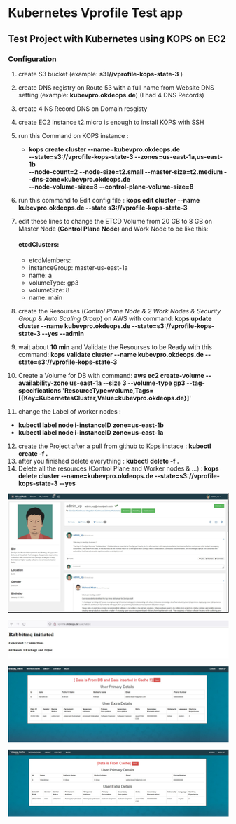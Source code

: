 # **Kubernetes Vprofile Test app**

## Test Project with Kubernetes using KOPS on EC2 

### Configuration
1. create S3 bucket (example: **s3://vprofile-kops-state-3** )
2. create DNS registry on Route 53 with a full name from Website DNS setting (example: **kubevpro.okdeops.de**) (I had 4 DNS Records)
3. create 4 NS Record DNS on Domain resgisty
4. create EC2 instance t2.micro is enough to install KOPS with SSH
5. run this Command on KOPS instance : 
   - **kops create cluster --name=kubevpro.okdeops.de \
     --state=s3://vprofile-kops-state-3 --zones=us-east-1a,us-east-1b \
     --node-count=2 --node-size=t2.small --master-size=t2.medium --dns-zone=kubevpro.okdeops.de \
     --node-volume-size=8 --control-plane-volume-size=8**
6. run this command to Edit config file :
   **kops edit cluster --name kubevpro.okdeops.de --state s3://vprofile-kops-state-3**
7. edit these lines to change the ETCD Volume from 20 GB to 8 GB on Master Node (**Control Plane Node**) and Work Node to be like this: 

    #### etcdClusters:
    - etcdMembers:
     - instanceGroup: master-us-east-1a
     -  name: a
     -  volumeType: gp3
     -  volumeSize: 8
    - name: main
    
8. create the Resourses (*Control Plane Node & 2 Work Nodes & Security Group & Auto Scaling Group*) on AWS with command:
   **kops update cluster --name kubevpro.okdeops.de --state=s3://vprofile-kops-state-3 --yes --admin**
9. wait about **10 min** and Validate the Resourses to be Ready with this command:
   **kops validate cluster --name kubevpro.okdeops.de --state=s3://vprofile-kops-state-3**
10. Create a Volume for DB with command:
   **aws ec2 create-volume --availability-zone us-east-1a --size 3 --volume-type gp3 --tag-specifications 'ResourceType=volume,Tags=[{Key=KubernetesCluster,Value=kubevpro.okdeops.de}]'**
11. change the Label of worker nodes :
  - **kubectl label node i-instanceID zone=us-east-1b**
  - **kubectl label node i-instanceID zone=us-east-1a**
12. create the Project after a pull from github to Kops instace :
   **kubectl create -f .**
13. after you finished delete everything : 
   **kubectl delete -f .**
14. Delete all the resources (Control Plane and Worker nodes & ...) :
   **kops delete cluster --name=kubevpro.okdeops.de --state=s3://vprofile-kops-state-3 --yes**



![alt text](https://github.com/okhouja/Kube-Vprofile-app/blob/main/Vprofile_HomePage.jpg?raw=true)

![alt text](https://github.com/okhouja/Kube-Vprofile-app/blob/main/Vprofile_RabbitMQ_Page.jpg?raw=true)

![alt text](https://github.com/okhouja/Kube-Vprofile-app/blob/main/Vprofile_userPage_1.jpg?raw=true)

![alt text](https://github.com/okhouja/Kube-Vprofile-app/blob/main/Vprofile_userPage_2.jpg?raw=true)